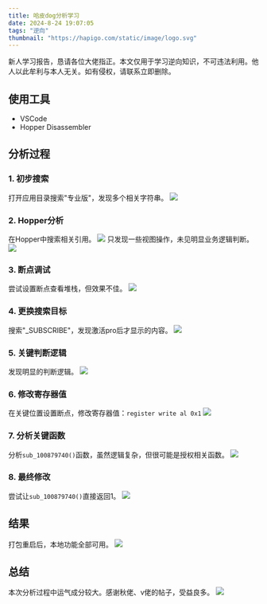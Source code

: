 ```yaml
---
title: 哈皮dog分析学习
date: 2024-8-24 19:07:05
tags: "逆向"
thumbnail: "https://hapigo.com/static/image/logo.svg"
---
```

新人学习报告，恳请各位大佬指正。本文仅用于学习逆向知识，不可违法利用。他人以此牟利与本人无关。如有侵权，请联系立即删除。

## 使用工具

- VSCode
- Hopper Disassembler

## 分析过程

### 1. 初步搜索
打开应用目录搜索"专业版"，发现多个相关字符串。
![](https://attach.52pojie.cn/forum/202406/19/183445v04uqkiu4xz40zrc.png#id=TwK54&originHeight=2072&originWidth=3912&originalType=binary&ratio=1&rotation=0&showTitle=false&status=done&style=none)

### 2. Hopper分析
在Hopper中搜索相关引用。
![](https://attach.52pojie.cn/forum/202406/19/184351qt29bhns2uylqyys.png#id=NBApx&originHeight=2072&originWidth=3912&originalType=binary&ratio=1&rotation=0&showTitle=false&status=done&style=none)
只发现一些视图操作，未见明显业务逻辑判断。
![](https://attach.52pojie.cn/forum/202406/19/184533ok3gzj42ltihz1zj.png#id=IRUgl&originHeight=1362&originWidth=3804&originalType=binary&ratio=1&rotation=0&showTitle=false&status=done&style=none)

### 3. 断点调试
尝试设置断点查看堆栈，但效果不佳。
![](https://attach.52pojie.cn/forum/202406/19/185403of1zmihubz0zc7r2.png#id=bx2KI&originHeight=1468&originWidth=3646&originalType=binary&ratio=1&rotation=0&showTitle=false&status=done&style=none)

### 4. 更换搜索目标
搜索"_SUBSCRIBE"，发现激活pro后才显示的内容。
![](https://attach.52pojie.cn/forum/202406/19/193153upirj7pwjouxzidz.png#id=nLaoM&originHeight=1548&originWidth=3528&originalType=binary&ratio=1&rotation=0&showTitle=false&status=done&style=none)

### 5. 关键判断逻辑
发现明显的判断逻辑。
![](https://attach.52pojie.cn/forum/202406/19/185516bthr8reeieoe7hjh.png#id=Gmh0l&originHeight=1156&originWidth=3794&originalType=binary&ratio=1&rotation=0&showTitle=false&status=done&style=none)

### 6. 修改寄存器值
在关键位置设置断点，修改寄存器值：`register write al 0x1`
![](https://attach.52pojie.cn/forum/202406/19/193257fa3kpmf3obmjaoko.png#id=XpfSO&originHeight=1508&originWidth=3324&originalType=binary&ratio=1&rotation=0&showTitle=false&status=done&style=none)

### 7. 分析关键函数
分析`sub_100879740()`函数，虽然逻辑复杂，但很可能是授权相关函数。
![](https://attach.52pojie.cn/forum/202406/19/193444r03c5svslcoev01n.png#id=jhMft&originHeight=490&originWidth=1464&originalType=binary&ratio=1&rotation=0&showTitle=false&status=done&style=none)

### 8. 最终修改
尝试让`sub_100879740()`直接返回1。
![](https://attach.52pojie.cn/forum/202406/19/193357gavgmmedq8mlitmq.png#id=gEMzj&originHeight=1148&originWidth=2526&originalType=binary&ratio=1&rotation=0&showTitle=false&status=done&style=none)

## 结果
打包重启后，本地功能全部可用。
![](https://attach.52pojie.cn/forum/202406/19/183109w0g11ace1weauaaa.png#id=ZfRel&originHeight=1132&originWidth=1520&originalType=binary&ratio=1&rotation=0&showTitle=false&status=done&style=none)

## 总结
本次分析过程中运气成分较大。感谢秋佬、v佬的帖子，受益良多。
![](https://attach.52pojie.cn/forum/202406/19/185805r6akzkvdnp96zv8o.png#id=SQN2L&originHeight=1164&originWidth=3724&originalType=binary&ratio=1&rotation=0&showTitle=false&status=done&style=none&title=iShot_2024-06-19_18.57.35.png)
